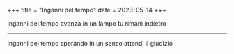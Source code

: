 +++
title = "Inganni del tempo"
date = 2023-05-14
+++

Inganni del tempo
avanza in un lampo
tu rimani indietro

---

Inganni del tempo
sperando in un senso
attendi il giudizio
